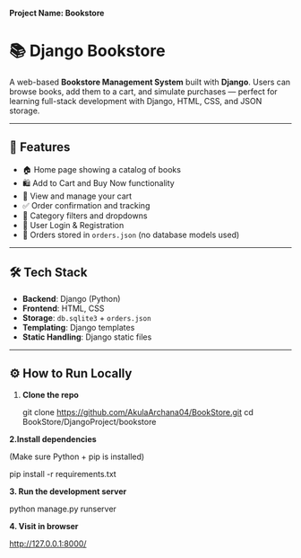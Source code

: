 **Project Name: Bookstore**

# 📚 Django Bookstore

A web-based **Bookstore Management System** built with **Django**. Users can browse books, add them to a cart, and simulate purchases — perfect
for learning full-stack development with Django, HTML, CSS, and JSON storage.

---

## 🚀 Features

- 🏠 Home page showing a catalog of books
- 🛍️ Add to Cart and Buy Now functionality
- 🧾 View and manage your cart
- ✅ Order confirmation and tracking
- 🧩 Category filters and dropdowns
- 🔐 User Login & Registration
- 📂 Orders stored in `orders.json` (no database models used)

---

## 🛠️ Tech Stack

- **Backend**: Django (Python)
- **Frontend**: HTML, CSS
- **Storage**: `db.sqlite3` + `orders.json`
- **Templating**: Django templates
- **Static Handling**: Django static files

---

## ⚙️ How to Run Locally

1. **Clone the repo**
   
   git clone https://github.com/AkulaArchana04/BookStore.git
   cd BookStore/DjangoProject/bookstore
   
**2.Install dependencies**

(Make sure Python + pip is installed)

pip install -r requirements.txt

**3. Run the development server**

python manage.py runserver

**4. Visit in browser**

http://127.0.0.1:8000/



